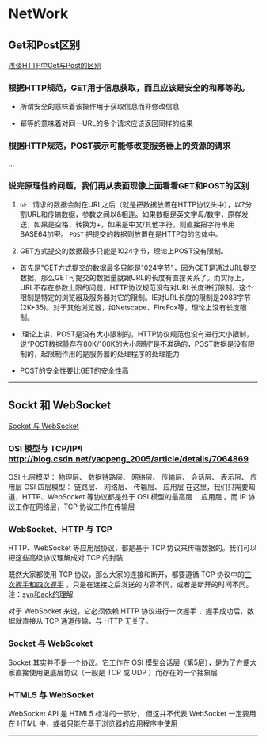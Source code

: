 # NetWork

## Get和Post区别

[浅谈HTTP中Get与Post的区别](http://www.cnblogs.com/hyddd/archive/2009/03/31/1426026.html)

### 根据HTTP规范，GET用于信息获取，而且应该是安全的和幂等的。

* 所谓安全的意味着该操作用于获取信息而非修改信息

* 幂等的意味着对同一URL的多个请求应该返回同样的结果

### 根据HTTP规范，POST表示可能修改变服务器上的资源的请求

...

### 说完原理性的问题，我们再从表面现像上面看看GET和POST的区别

1. `GET` 请求的数据会附在URL之后（就是把数据放置在HTTP协议头中），以?分割URL和传输数据，参数之间以&相连。如果数据是英文字母/数字，原样发送，如果是空格，转换为+，如果是中文/其他字符，则直接把字符串用BASE64加密。 `POST` 把提交的数据则放置在是HTTP包的包体中。

2. GET方式提交的数据最多只能是1024字节，理论上POST没有限制。

  * 首先是"GET方式提交的数据最多只能是1024字节"，因为GET是通过URL提交数据，那么GET可提交的数据量就跟URL的长度有直接关系了。而实际上，URL不存在参数上限的问题，HTTP协议规范没有对URL长度进行限制。这个限制是特定的浏览器及服务器对它的限制。IE对URL长度的限制是2083字节(2K+35)。对于其他浏览器，如Netscape、FireFox等，理论上没有长度限制。
  * .理论上讲，POST是没有大小限制的，HTTP协议规范也没有进行大小限制，说“POST数据量存在80K/100K的大小限制”是不准确的，POST数据是没有限制的，起限制作用的是服务器的处理程序的处理能力

  * POST的安全性要比GET的安全性高

---

## Sockt 和 WebSocket

[Socket 与 WebSocket](http://zengrong.net/post/2199.htm)

### OSI 模型与 TCP/IP¶ http://blog.csdn.net/yaopeng_2005/article/details/7064869

  OSI 七层模型： 物理层、 数据链路层、 网络层、 传输层、 会话层、 表示层、 应用层
  OSI 四层模型： 链路层、 网络层、 传输层、 应用层
  在这里，我们只需要知道，HTTP、WebSocket 等协议都是处于 OSI 模型的最高层： 应用层 。而 IP 协议工作在网络层，TCP 协议工作在传输层

### WebSocket、HTTP 与 TCP

  HTTP、WebSocket 等应用层协议，都是基于 TCP 协议来传输数据的。我们可以把这些高级协议理解成对 TCP 的封装

  既然大家都使用 TCP 协议，那么大家的连接和断开，都要遵循 TCP 协议中的[三次握手和四次握手](http://blog.csdn.net/whuslei/article/details/6667471) ，只是在连接之后发送的内容不同，或者是断开的时间不同。
  注：[syn和ack的理解](http://blog.csdn.net/u014507230/article/details/45310847)

  对于 WebSocket 来说，它必须依赖 HTTP 协议进行一次握手 ，握手成功后，数据就直接从 TCP 通道传输，与 HTTP 无关了。

### Socket 与 WebScoket

  Socket 其实并不是一个协议。它工作在 OSI 模型会话层（第5层），是为了方便大家直接使用更底层协议（一般是 TCP 或 UDP ）而存在的一个抽象层  

### HTML5 与 WebSocket

  WebSocket API 是 HTML5 标准的一部分， 但这并不代表 WebSocket 一定要用在 HTML 中，或者只能在基于浏览器的应用程序中使用


---

